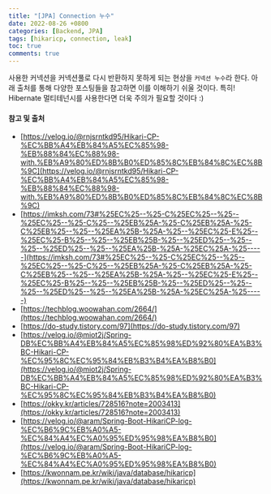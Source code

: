 ```yaml
---
title: "[JPA] Connection 누수"
date: 2022-08-26 +0800
categories: [Backend, JPA]
tags: [hikaricp, connection, leak]
toc: true
comments: true
---
```


사용한 커넥션을 커넥션풀로 다시 반환하지 못하게 되는 현상을 `커넥션 누수`라 한다.
아래 출처를 통해 다양한 포스팅들을 참고하면 이를 이해하기 쉬울 것이다.
특히! Hibernate 멀티테넌시를 사용한다면 더욱 주의가 필요할 것이다 :)

#### 참고 및 출처
- [https://velog.io/@rnjsrntkd95/Hikari-CP-%EC%BB%A4%EB%84%A5%EC%85%98-%EB%88%84%EC%88%98-with.%EB%A9%80%ED%8B%B0%ED%85%8C%EB%84%8C%EC%8B%9C](https://velog.io/@rnjsrntkd95/Hikari-CP-%EC%BB%A4%EB%84%A5%EC%85%98-%EB%88%84%EC%88%98-with.%EB%A9%80%ED%8B%B0%ED%85%8C%EB%84%8C%EC%8B%9C)
- [https://imksh.com/73#%25EC%25--%25-C%25EC%25--%25--%25EC%25--%25-C%25--%25EB%25A-%25-C%25EB%25A-%25-C%25EB%25--%25--%25EA%25B-%25A-%25--%25EC%25-E%25--%25EC%25-B%25--%25--%25EB%25B-%25--%25ED%25--%25--%25--%25ED%25--%25--%25EA%25B-%25A-%25EC%25A-%25-----](https://imksh.com/73#%25EC%25--%25-C%25EC%25--%25--%25EC%25--%25-C%25--%25EB%25A-%25-C%25EB%25A-%25-C%25EB%25--%25--%25EA%25B-%25A-%25--%25EC%25-E%25--%25EC%25-B%25--%25--%25EB%25B-%25--%25ED%25--%25--%25--%25ED%25--%25--%25EA%25B-%25A-%25EC%25A-%25-----)
- [https://techblog.woowahan.com/2664/](https://techblog.woowahan.com/2664/)
- [https://do-study.tistory.com/97](https://do-study.tistory.com/97)
- [https://velog.io/@miot2j/Spring-DB%EC%BB%A4%EB%84%A5%EC%85%98%ED%92%80%EA%B3%BC-Hikari-CP-%EC%95%8C%EC%95%84%EB%B3%B4%EA%B8%B0](https://velog.io/@miot2j/Spring-DB%EC%BB%A4%EB%84%A5%EC%85%98%ED%92%80%EA%B3%BC-Hikari-CP-%EC%95%8C%EC%95%84%EB%B3%B4%EA%B8%B0)
- [https://okky.kr/articles/728516?note=2003413](https://okky.kr/articles/728516?note=2003413)
- [https://velog.io/@aram/Spring-Boot-HikariCP-log-%EC%B6%9C%EB%A0%A5-%EC%84%A4%EC%A0%95%ED%95%98%EA%B8%B0](https://velog.io/@aram/Spring-Boot-HikariCP-log-%EC%B6%9C%EB%A0%A5-%EC%84%A4%EC%A0%95%ED%95%98%EA%B8%B0)
- [https://kwonnam.pe.kr/wiki/java/database/hikaricp](https://kwonnam.pe.kr/wiki/java/database/hikaricp)
